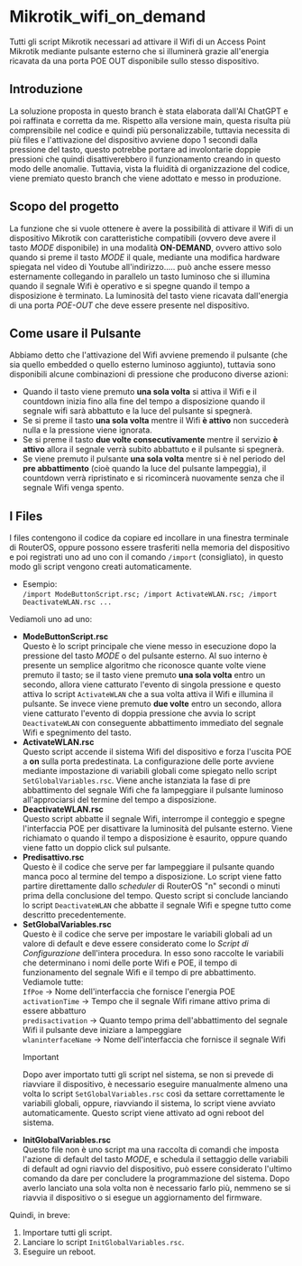 # Mikrotik_wifi_on_demand
Tutti gli script Mikrotik necessari ad attivare il Wifi di un Access Point Mikrotik mediante pulsante esterno che si illuminerà grazie all'energia ricavata da una porta POE OUT disponibile sullo stesso dispositivo.

## Introduzione
La soluzione proposta in questo branch è stata elaborata dall'AI ChatGPT e poi raffinata e corretta da me.
Rispetto alla versione main, questa risulta più comprensibile nel codice e quindi più personalizzabile, tuttavia necessita di più files e l'attivazione del dispositivo avviene dopo 1 secondi dalla pressione del tasto, questo potrebbe portare ad involontarie doppie pressioni che quindi disattiverebbero il funzionamento creando in questo modo delle anomalie.
Tuttavia, vista la fluidità di organizzazione del codice, viene premiato questo branch che viene adottato e messo in produzione.
## Scopo del progetto
La funzione che si vuole ottenere è avere la possibilità di attivare il Wifi di un dispositivo Mikrotik con caratteristiche compatibili (ovvero deve avere il tasto *MODE* disponibile) in una modalità **ON-DEMAND**, ovvero attivo solo quando si preme il tasto *MODE* il quale, mediante una modifica hardware spiegata nel video di Youtube all'indirizzo..... può anche essere messo esternamente collegando in parallelo un tasto luminoso che si illumina quando il segnale Wifi è operativo e si spegne quando il tempo a disposizione è terminato. La luminosità del tasto viene ricavata dall'energia di una porta *POE-OUT* che deve essere presente nel dispositivo.

## Come usare il Pulsante
Abbiamo detto che l'attivazione del Wifi avviene premendo il pulsante (che sia quello embedded o quello esterno luminoso aggiunto), tuttavia sono disponibili alcune combinazioni di pressione che producono diverse azioni:
- Quando il tasto viene premuto **una sola volta** si attiva il Wifi e il countdown inizia fino alla fine del tempo a disposizione quando il segnale wifi sarà abbattuto e la luce del pulsante si spegnerà.
- Se si preme il tasto **una sola volta** mentre il Wifi **è attivo** non succederà nulla e la pressione viene ignorata.
- Se si preme il tasto **due volte consecutivamente** mentre il servizio **è attivo** allora il segnale verrà subito abbattuto e il pulsante si spegnerà.
- Se viene premuto il pulsante **una sola volta** mentre si è nel periodo del **pre abbattimento** (cioè quando la luce del pulsante lampeggia), il countdown verrà ripristinato e si ricomincerà nuovamente senza che il segnale Wifi venga spento.

## I Files
I files contengono il codice da copiare ed incollare in una finestra terminale di RouterOS, oppure possono essere trasferiti nella memoria del dispositivo e poi registrati uno ad uno con il comando `/import` (consigliato), in questo modo gli script vengono creati automaticamente.
- Esempio:<br>
    `/import ModeButtonScript.rsc; /import ActivateWLAN.rsc; /import DeactivateWLAN.rsc ... `

Vediamoli uno ad uno:
- **ModeButtonScript.rsc**<br>
  Questo è lo script principale che viene messo in esecuzione dopo la pressione del tasto *MODE* o del pulsante esterno. Al suo interno è presente un semplice algoritmo che riconosce quante volte viene premuto il tasto; se il tasto viene premuto **una sola volta** entro un secondo, allora viene catturato l'evento di singola pressione e questo attiva lo script `ActivateWLAN` che a sua volta attiva il Wifi e illumina il pulsante.
  Se invece viene premuto **due volte** entro un secondo, allora viene catturato l'evento di doppia pressione che avvia lo script `DeactivateWLAN` con conseguente abbattimento immediato del segnale Wifi e spegnimento del tasto.
- **ActivateWLAN.rsc**<br>
  Questo script accende il sistema Wifi del dispositivo e forza l'uscita POE a **on** sulla porta predestinata. La configurazione delle porte avviene mediante impostazione di variabili globali come spiegato nello script `SetGlobalVariables.rsc`.
  Viene anche istanziata la fase di pre abbattimento del segnale Wifi che fa lampeggiare il pulsante luminoso all'approciarsi del termine del tempo a disposizione.
- **DeactivateWLAN.rsc**<br>
  Questo script abbatte il segnale Wifi, interrompe il conteggio e spegne l'interfaccia POE per disattivare la luminosità del pulsante esterno. Viene richiamato o quando il tempo a disposizione è esaurito, oppure quando viene fatto un doppio click sul pulsante.
- **Predisattivo.rsc**<br>
  Questo è il codice che serve per far lampeggiare il pulsante quando manca poco al termine del tempo a disposizione. Lo script viene fatto partire direttamente dallo *scheduler* di RouterOS "n" secondi o minuti prima della conclusione del tempo.
  Questo script si conclude lanciando lo script `DeactivateWLAN` che abbatte il segnale Wifi e spegne tutto come descritto precedentemente.
- **SetGlobalVariables.rsc**<br>
  Questo è il codice che serve per impostare le variabili globali ad un valore di default e deve essere considerato come lo *Script di Configurazione* dell'intera procedura. In esso sono raccolte le variabili che determinano i nomi delle porte Wifi e POE, il tempo di funzionamento del segnale Wifi e il tempo di pre abbattimento. Vediamole tutte:<br>
  `IfPoe` -> Nome dell'interfaccia che fornisce l'energia POE<br>
  `activationTime` -> Tempo che il segnale Wifi rimane attivo prima di essere abbatturo<br>
  `predisactivation` -> Quanto tempo prima dell'abbattimento del segnale Wifi il pulsante deve iniziare a lampeggiare<br>
  `wlaninterfaceName` -> Nome dell'interfaccia che fornisce il segnale Wifi<br>
  > [!IMPORTANT]
  > Dopo aver importato tutti gli script nel sistema, se non si prevede di riavviare il dispositivo, è necessario eseguire manualmente almeno una volta lo script `SetGlobalVariables.rsc` così da settare correttamente le variabili globali, oppure, riavviando il sistema, lo script viene avviato automaticamente. Questo script viene attivato ad ogni reboot del sistema.<br>
- **InitGlobalVariables.rsc**<br>
  Questo file non è uno script ma una raccolta di comandi che imposta l'azione di default del tasto *MODE*, e schedula il settaggio delle variabili di default ad ogni riavvio del dispositivo, può essere considerato l'ultimo comando da dare per concludere la programmazione del sistema. Dopo averlo lanciato una sola volta non è necessario farlo più, nemmeno se si riavvia il dispositivo o si esegue un aggiornamento del firmware.

Quindi, in breve:<br>
  1. Importare tutti gli script.
  2. Lanciare lo script `InitGlobalVariables.rsc`.
  3. Eseguire un reboot.
